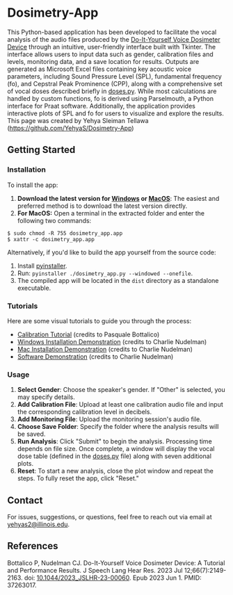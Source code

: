# Dosimetry-App

This Python-based application has been developed to facilitate the vocal analysis of the audio files produced by the [Do-It-Yourself Voice Dosimeter Device](https://doi.org/10.1044/2023_JSLHR-23-00060) through an intuitive, user-friendly interface built with Tkinter. The interface allows users to input data such as gender, calibration files and levels, monitoring data, and a save location for results. Outputs are generated as Microsoft Excel files containing key acoustic voice parameters, including Sound Pressure Level (SPL), fundamental frequency (fo), and Cepstral Peak Prominence (CPP), along with a comprehensive set of vocal doses described briefly in [doses.py](./doses.py). While most calculations are handled by custom functions, fo is derived using Parselmouth, a Python interface for Praat software. Additionally, the application provides interactive plots of SPL and fo for users to visualize and explore the results. This page was created by Yehya Sleiman Tellawa (https://github.com/YehyaS/Dosimetry-App)

## Getting Started

### Installation

To install the app:
1. **Download the latest version for [Windows](https://github.com/YehyaS/Dosimetry-App/releases/download/v1.11/dosimetry_app.exe) or [MacOS](https://github.com/YehyaS/Dosimetry-App/releases/download/v1.11/dosimetry_app_mac.zip)**: The easiest and preferred method is to download the latest version directly.
2. **For MacOS:** Open a terminal in the extracted folder and enter the following two commands:
```
$ sudo chmod -R 755 dosimetry_app.app
$ xattr -c dosimetry_app.app
``` 

Alternatively, if you'd like to build the app yourself from the source code:

1. Install [pyinstaller](https://pyinstaller.org/en/stable/installation.html).
2. Run: `pyinstaller ./dosimetry_app.py --windowed --onefile`.
3. The compiled app will be located in the `dist` directory as a standalone executable.

### Tutorials

Here are some visual tutorials to guide you through the process:
- [Calibration Tutorial](https://youtu.be/YO5r1BUESJ0) (credits to Pasquale Bottalico)
- [Windows Installation Demonstration](https://youtu.be/OpmGi_E7O3w) (credits to Charlie Nudelman)
- [Mac Installation Demonstration](https://youtu.be/EBol4b_OJT8) (credits to Charlie Nudelman) 
- [Software Demonstration](https://youtu.be/dcDRqRJ6uX0) (credits to Charlie Nudelman)

### Usage

1. **Select Gender**: Choose the speaker's gender. If "Other" is selected, you may specify details.
2. **Add Calibration File**: Upload at least one calibration audio file and input the corresponding calibration level in decibels.
3. **Add Monitoring File**: Upload the monitoring session's audio file.
4. **Choose Save Folder**: Specify the folder where the analysis results will be saved.
5. **Run Analysis**: Click "Submit" to begin the analysis. Processing time depends on file size. Once complete, a window will display the vocal dose table (defined in the [doses.py](./doses.py) file) along with seven additional plots.
6. **Reset**: To start a new analysis, close the plot window and repeat the steps. To fully reset the app, click "Reset."  

## Contact

For issues, suggestions, or questions, feel free to reach out via email at yehyas2@illinois.edu.

## References

Bottalico P, Nudelman CJ. Do-It-Yourself Voice Dosimeter Device: A Tutorial and Performance Results. J Speech Lang Hear Res. 2023 Jul 12;66(7):2149-2163. doi: [10.1044/2023_JSLHR-23-00060](https://doi.org/10.1044/2023_JSLHR-23-00060). Epub 2023 Jun 1. PMID: 37263017.
